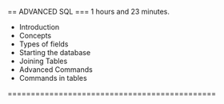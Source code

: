== ADVANCED SQL ===  1 hours and 23 minutes.

* Introduction
* Concepts
* Types of fields 
* Starting the database
* Joining Tables
* Advanced Commands
* Commands in tables

=============================================